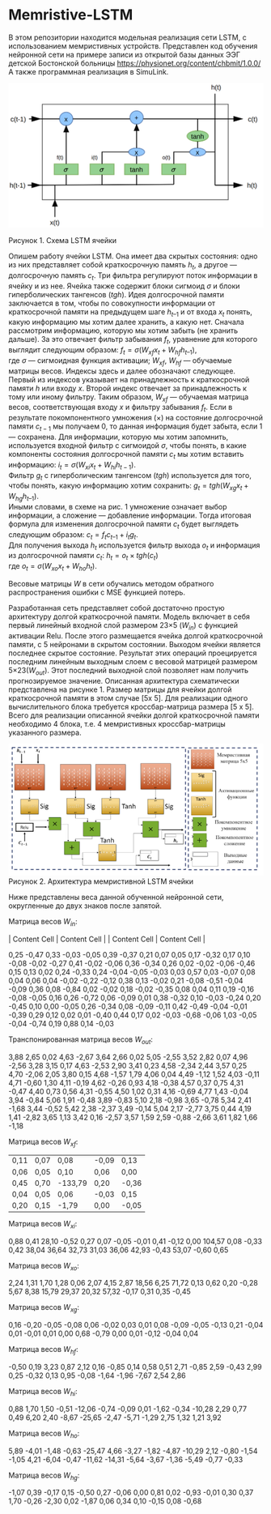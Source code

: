 # Memristive-LSTM

В этом репозитории находится модельная реализация сети LSTM, с использованием мемристивных устройств. Представлен код обучения нейронной сети на примере записи из открытой базы данных ЭЭГ детской Бостонской больницы https://physionet.org/content/chbmit/1.0.0/ 
А также программная реализация в SimuLink.


![alt text](LSTMCell.png)

Рисунок 1. Схема LSTM ячейки



Опишем работу ячейки LSTM. Она имеет два скрытых состояния: одно из них представляет собой краткосрочную память $h_t$, а другое — долгосрочную память $c_t$. Три фильтра регулируют поток информации в ячейку и из нее. Ячейка также содержит блоки сигмоид $σ$ и блоки гиперболических тангенсов ($tgh$). 
Идея долгосрочной памяти заключается в том, чтобы по совокупности информации от краткосрочной памяти на предыдущем шаге $h_{t–1}$ и от входа $x_t$ понять, какую информацию мы хотим далее хранить, а какую нет. 
Сначала рассмотрим информацию, которую мы хотим забыть (не хранить дальше). За это отвечает фильтр забывания $f_t$, уравнение для которого выглядит следующим образом: 
$f_t=σ(W_{xf}x_t+W_{hf}h_{t–1})$,                     
где $σ$ — сигмоидная функция активации; $W_{xf}$, $W_{hf}$ — обучаемые матрицы весов.
Индексы здесь и далее обозначают следующее. Первый из индексов указывает на принадлежность к краткосрочной памяти $h$ или входу $x$. Второй индекс отвечает за принадлежность к тому или иному фильтру. Таким образом, $W_{xf}$ — обучаемая матрица весов, соответствующая входу $x$ и фильтру забывания $f_t$. 
Если в результате покомпонентного умножения (×) на состояние долго­срочной памяти $c_{t-1}$ мы получаем 0, то данная информация будет забыта, если 1 — сохранена. 
Для информации, которую мы хотим запомнить, используется входной фильтр с сигмоидой $σ$, чтобы понять, в какие компоненты состояния долгосрочной памяти $c_t$ мы хотим вставить информацию:
$i_t=σ(W_{xi}x_t+W_{hi}h_{t-1}).$                         
Фильтр $g_t$ с гиперболическим тангенсом ($tgh$) используется для того, чтобы понять, какую информацию хотим сохранить:
$g_t=tgh(W_{xg}x_t+W_{hg}h_{t–1})$.                 
Иными словами, в схеме на рис. 1 умножение означает выбор информации, а сложение — добавление информации. Тогда итоговая формула для изменения долгосрочной памяти $c_t$ будет выглядеть следующим образом:
$c_t=f_tc_{t–1}+i_tg_t$.                             
Для получения выхода $h_t$ используется фильтр выхода $o_t$ и информация из долгосрочной памяти $c_t$:
$h_t=o_t×tgh(c_t)$                            
где $o_t= σ(W_{xo}x_t+W_{ho}h_t)$.

Весовые матрицы $W$ в сети обучались методом обратного распространения ошибки с MSE функцией потерь.


Разработанная сеть представляет собой достаточно простую архитектуру долгой краткосрочной памяти. Модель включает в себя первый линейный входной слой размером 23×5 ($W_{in}$) с функцией активации Relu. После этого размещается ячейка долгой краткосрочной памяти, с 5 нейронами в скрытом состоянии. Выходом ячейки является последнее скрытое состояние. Результат этих операций проецируется последним линейным выходным слоем с весовой матрицей размером 5×23($W_{out}$). Этот последний выходной слой позволяет нам получить прогнозируемое значение. Описанная архитектура схематически представлена на рисунке 1. Размер матрицы для ячейки долгой краткосрочной памяти в этом случае [5x 5].
Для реализации одного вычислительного блока требуется кроссбар-матрица размера [5 x 5]. Всего для реализации описанной ячейки долгой краткосрочной памяти необходимо 4 блока, т.е. 4 мемристивных кроссбар-матрицы указанного размера.


![alt text](Scheme.png)
Рисунок 2. Архитектура мемристивной LSTM ячейки


Ниже представлены веса данной обученной нейронной сети, округленные до двух знаков после запятой.


Матрица весов $W_{in}$:

| Content Cell  | Content Cell  |
| Content Cell  | Content Cell  |

0,25
-0,47
0,33
-0,03
-0,05
0,39
-0,37
0,21
0,07
0,05
0,17
-0,32
0,17
0,10
-0,08
-0,02
-0,27
0,41
-0,02
-0,06
0,36
-0,34
0,26
0,02
-0,02
-0,06
-0,46
0,15
0,13
0,02
0,24
-0,33
0,24
-0,04
-0,05
-0,03
0,03
0,57
0,03
-0,07
0,08
0,04
0,06
0,04
-0,02
-0,22
-0,12
0,38
0,13
-0,02
0,21
-0,08
-0,51
-0,04
-0,09
0,36
0,08
-0,84
0,02
-0,02
0,18
-0,02
-0,35
0,08
0,04
0,11
0,19
-0,16
-0,08
-0,05
0,16
0,26
-0,72
0,06
-0,09
0,01
0,38
-0,32
0,10
-0,03
-0,24
0,20
-0,45
0,10
0,00
-0,05
0,26
-0,34
0,08
-0,09
-0,11
0,42
-0,49
-0,04
-0,01
-0,39
0,29
0,12
0,02
0,01
-0,40
0,44
0,17
0,02
-0,03
-0,68
-0,06
1,03
-0,05
-0,04
-0,74
0,19
0,88
0,14
-0,03



Транспонированная матрица весов $W_{out}$:

3,88
2,65
0,02
4,63
-2,67
3,64
2,66
0,02
5,05
-2,55
3,52
2,82
0,07
4,96
-2,56
3,28
3,15
0,17
4,63
-2,53
2,90
3,41
0,23
4,58
-2,34
2,44
3,57
0,25
4,70
-2,06
2,05
3,80
0,15
4,68
-1,57
1,79
4,06
0,04
4,49
-1,12
1,52
4,03
-0,11
4,71
-0,60
1,30
4,11
-0,19
4,62
-0,26
0,93
4,18
-0,38
4,57
0,37
0,75
4,31
-0,47
4,40
0,73
0,56
4,31
-0,55
4,50
1,02
0,31
4,16
-0,69
4,77
1,43
-0,04
3,94
-0,84
5,06
1,91
-0,48
3,89
-0,83
5,10
2,18
-0,98
3,65
-0,78
5,34
2,41
-1,68
3,44
-0,52
5,42
2,38
-2,37
3,49
-0,14
5,04
2,17
-2,77
3,75
0,44
4,19
1,41
-2,82
3,65
1,13
3,42
0,16
-2,57
3,57
1,59
2,59
-0,88
-2,66
3,61
1,82
1,66
-1,18


Матрица весов $W_{xf}$:

|      |      |         |       |        |
|------|------|---------|-------|--------|
| 0,11 | 0,07 | 0,08    | -0,09 | 0,13   |
| 0,06 | 0,05 | 0,10    | 0,06  | 0,00   |
| 0,45 | 0,70 | -133,79 | 0,20  | -0,36  |
| 0,04 | 0,05 | 0,06    | -0,03 | 0,15   |
| 0,20 | 0,15 | -1,79   | 0,00  | -0,05  |



Матрица весов $W_{xi}$:

0,88
0,41
28,10
-0,52
0,27
0,07
-0,05
-0,01
0,41
-0,12
0,00
104,57
0,08
-0,33
0,42
38,04
36,64
32,73
31,03
36,06
42,93
-0,43
53,07
-0,60
0,65



Матрица весов $W_{xo}$:

2,24
1,31
1,70
1,28
0,06
2,07
4,15
2,87
18,56
6,25
71,72
0,13
0,62
0,20
-0,28
5,67
8,38
15,79
29,37
20,32
57,32
-0,17
0,31
0,35
-0,45



Матрица весов $W_{xg}$:

0,16
-0,20
-0,05
-0,08
0,06
-0,02
0,03
0,01
0,08
-0,09
-0,05
-0,13
0,21
-0,04
0,01
-0,01
0,01
0,00
0,68
-0,79
0,00
0,01
-0,12
-0,04
0,04



Матрица весов $W_{hf}$:

-0,50
0,19
3,23
0,87
2,12
0,16
-0,85
0,14
0,58
0,51
2,71
-0,85
2,59
-0,43
2,99
0,25
-0,32
0,13
0,95
-0,08
-1,64
-1,96
-7,67
2,54
2,86



Матрица весов $W_{hi}$:

0,88
1,70
1,50
-0,51
-12,06
-0,74
-0,09
0,01
-1,62
-0,34
-10,28
2,29
0,77
0,49
6,20
2,40
-8,67
-25,65
-2,47
-5,71
-1,29
2,75
1,32
1,21
3,92



Матрица весов $W_{ho}$:

5,89
-4,01
-1,48
-0,63
-25,47
4,66
-3,27
-1,82
-4,87
-10,29
2,12
-0,80
-1,54
-1,05
4,21
-6,04
-0,47
-11,62
-14,31
-5,64
-3,67
-1,36
-5,49
-0,77
-0,33



Матрица весов $W_{hg}$:

-1,07
0,39
-0,17
0,15
-0,50
0,27
-0,06
0,00
0,81
0,02
-0,93
-0,01
0,30
0,37
1,70
-0,26
-2,30
0,02
-1,87
0,06
0,34
0,10
-0,15
0,08
-0,68

